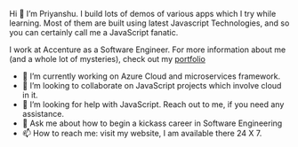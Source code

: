 <!-- ### Hi there 👋 -->

<!--
**tpriyanshu90/tpriyanshu90** is a ✨ _special_ ✨ repository because its `README.md` (this file) appears on your GitHub profile.

Here are some ideas to get you started:


- 🌱 I’m currently learning ...
- 😄 Pronouns: ...
- ⚡ Fun fact: ...
-->

Hi 👋 I’m Priyanshu. I build lots of demos of various apps which I try while learning. Most of them are built using latest Javascript Technologies, and so you can certainly call me a JavaScript fanatic. 

I work at Accenture as a Software Engineer. For more information about me (and a whole lot of mysteries), check out my [portfolio](tpriyanshu.bitbucket.io)

- 🔭 I’m currently working on Azure Cloud and microservices framework.
- 👯 I’m looking to collaborate on JavaScript projects which involve cloud in it.
- 🤔 I’m looking for help with JavaScript. Reach out to me, if you need any assistance.
- 💬 Ask me about how to begin a kickass career in Software Engineering
- 📫 How to reach me: visit my website, I am available there 24 X 7.
